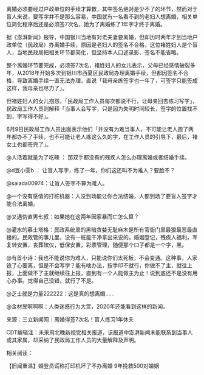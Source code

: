 离婚必须要经过户政单位的手续才算数，其中签名绝对是少不了的环节，然而对于盲人来说，要写字并不是那么容易，中国就有一名看不到的老妇人想离婚，相关单位简化程序后还是必须签7次名，她为了离婚练了1年字才终于离婚。

据《澎湃新闻》报导，中国银川当地有对老夫妻要离婚，但却历时两年才到当地户政单位（民政局）办离婚手续，原因是老妇人的签名不合格，这位褚姓妇人是个盲人，当地民政局把相关环节都简化，但坚持本人口述录影、签名不能省略。

 

整个离婚环节要完成，必须签7次名，褚姓妇人的女儿表示，父母已经感情破裂多年，从2018年开始多次到银川市西夏区民政局办理离婚手续，但都因签名不合格，导致离婚手续一直无法办理，直说「我母亲练签字也一年了，可签字只能签成这样，我母亲也尽力了」。

但褚姓妇人的女儿抱怨，「民政局工作人员每次都说不行，让母亲回去练习写字」，民政局工作人员则解释「当事人会写字，只是因为失明时间较长，签字的位置找不到，字写得不好」。

6月9日民政局工作人员出面表示他们「并没有为难当事人，不可能让老人跑了两年都办不了手续，也不可能让老人练这么久的字，在工作人员的引导下，最后，褚女士也都签完了」。

@人活着就是为了吃辣 ： 那双手都没有的残疾人怎么办理离婚或者结婚手续。

@d豆小雯b ： 让盲人写字，练了一年，你们这还叫不为难人？要脸不？

@salada00974：让盲人签字不算为难人。

@一个没有感情的打桩机器：人没到场能让你合法结婚，人都到场了要盲人签字才能合法离婚。

@又遇伪直男七叔：如果她在这两年因家暴而亡怎么算？

@灌水的慕士塔格：民政系统里的黑暗贪婪无耻麻木是所有官衙门里最狠最恶最直接的。民政管的事儿里，没有一桩能干净拿出来说的。婚姻登记，残疾人福利，军复转安置，丧葬殡仪，低保安置，彩票管理，随便那个口子都是一个字，黑。

@有首小诗：我也不能说你为难人，只能说你们太死板，不会变通。这种事，人家铁了心要离，但是不会写字？能有啥办法，按手印不就行，你做不了主，就往上报，上面做不了主就继续往上报，直到有一个人能做主为止！说到底还不是没有用心办事。觉得自己没错，就行了不是。

@芝士就是力量222222：这是真的想离婚……

@金材昱啊啊啊：人类迷惑行为大赏，2020年还能看到这样的新闻。

来源：三立新闻网｜离婚得签7次名！盲人练习1年休夫

CDT编辑注：未采用北晚新视觉相关报道，该报道中澎湃新闻未能联系到当事人或其家属，却采纳了民政局工作人员的大量解释及声明。

相关阅读：

【旧闻重温】婚登员谎称打印机坏了不办离婚 9年挽救500对婚姻 
